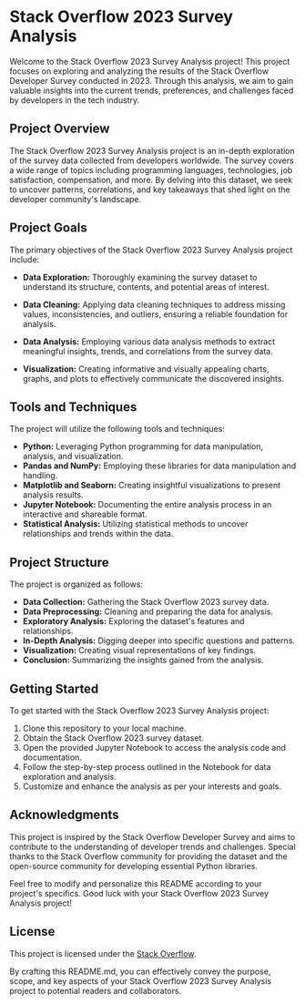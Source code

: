 # Stack Overflow 2023 Survey Analysis

Welcome to the Stack Overflow 2023 Survey Analysis project! This project focuses on exploring and analyzing the results of the Stack Overflow Developer Survey conducted in 2023. Through this analysis, we aim to gain valuable insights into the current trends, preferences, and challenges faced by developers in the tech industry.

## Project Overview

The Stack Overflow 2023 Survey Analysis project is an in-depth exploration of the survey data collected from developers worldwide. The survey covers a wide range of topics including programming languages, technologies, job satisfaction, compensation, and more. By delving into this dataset, we seek to uncover patterns, correlations, and key takeaways that shed light on the developer community's landscape.

## Project Goals

The primary objectives of the Stack Overflow 2023 Survey Analysis project include:

- **Data Exploration:** Thoroughly examining the survey dataset to understand its structure, contents, and potential areas of interest.

- **Data Cleaning:** Applying data cleaning techniques to address missing values, inconsistencies, and outliers, ensuring a reliable foundation for analysis.

- **Data Analysis:** Employing various data analysis methods to extract meaningful insights, trends, and correlations from the survey data.

- **Visualization:** Creating informative and visually appealing charts, graphs, and plots to effectively communicate the discovered insights.

## Tools and Techniques

The project will utilize the following tools and techniques:

- **Python:** Leveraging Python programming for data manipulation, analysis, and visualization.
- **Pandas and NumPy:** Employing these libraries for data manipulation and handling.
- **Matplotlib and Seaborn:** Creating insightful visualizations to present analysis results.
- **Jupyter Notebook:** Documenting the entire analysis process in an interactive and shareable format.
- **Statistical Analysis:** Utilizing statistical methods to uncover relationships and trends within the data.

## Project Structure

The project is organized as follows:

- **Data Collection:** Gathering the Stack Overflow 2023 survey data.
- **Data Preprocessing:** Cleaning and preparing the data for analysis.
- **Exploratory Analysis:** Exploring the dataset's features and relationships.
- **In-Depth Analysis:** Digging deeper into specific questions and patterns.
- **Visualization:** Creating visual representations of key findings.
- **Conclusion:** Summarizing the insights gained from the analysis.

## Getting Started

To get started with the Stack Overflow 2023 Survey Analysis project:

1. Clone this repository to your local machine.
2. Obtain the Stack Overflow 2023 survey dataset.
3. Open the provided Jupyter Notebook to access the analysis code and documentation.
4. Follow the step-by-step process outlined in the Notebook for data exploration and analysis.
5. Customize and enhance the analysis as per your interests and goals.

## Acknowledgments

This project is inspired by the Stack Overflow Developer Survey and aims to contribute to the understanding of developer trends and challenges. Special thanks to the Stack Overflow community for providing the dataset and the open-source community for developing essential Python libraries.

Feel free to modify and personalize this README according to your project's specifics. Good luck with your Stack Overflow 2023 Survey Analysis project!

## License

This project is licensed under the [Stack Overflow](LICENSE).

By crafting this README.md, you can effectively convey the purpose, scope, and key aspects of your Stack Overflow 2023 Survey Analysis project to potential readers and collaborators.